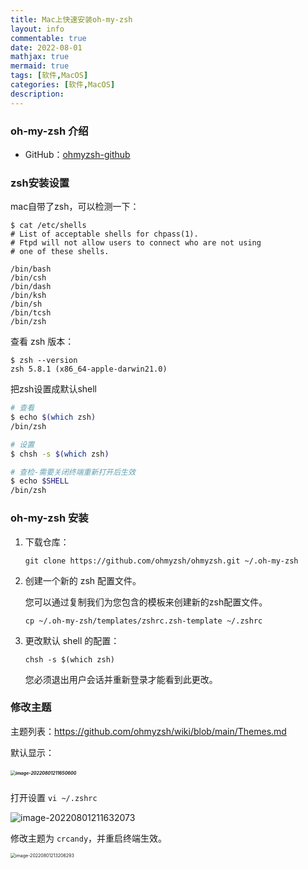 ```yaml
---
title: Mac上快速安装oh-my-zsh
layout: info
commentable: true
date: 2022-08-01
mathjax: true
mermaid: true
tags: [软件,MacOS]
categories: [软件,MacOS]
description:
---
```


### oh-my-zsh 介绍

- GitHub：[ohmyzsh-github](https://github.com/ohmyzsh/ohmyzsh)

<!--more-->

### zsh安装设置

mac自带了zsh，可以检测一下：

```shell
$ cat /etc/shells
# List of acceptable shells for chpass(1).
# Ftpd will not allow users to connect who are not using
# one of these shells.

/bin/bash
/bin/csh
/bin/dash
/bin/ksh
/bin/sh
/bin/tcsh
/bin/zsh
```

查看 zsh 版本：

```shell
$ zsh --version
zsh 5.8.1 (x86_64-apple-darwin21.0)
```

把zsh设置成默认shell

```bash
# 查看
$ echo $(which zsh)
/bin/zsh

# 设置
$ chsh -s $(which zsh)

# 查检-需要关闭终端重新打开后生效
$ echo $SHELL
/bin/zsh
```

### oh-my-zsh 安装

1. 下载仓库： 

   ```
   git clone https://github.com/ohmyzsh/ohmyzsh.git ~/.oh-my-zsh
   ```

2. 创建一个新的 zsh 配置文件。

   您可以通过复制我们为您包含的模板来创建新的zsh配置文件。

   ```
   cp ~/.oh-my-zsh/templates/zshrc.zsh-template ~/.zshrc
   ```

3. 更改默认 shell 的配置：

   ```
   chsh -s $(which zsh)
   ```

   您必须退出用户会话并重新登录才能看到此更改。

### 修改主题

主题列表：https://github.com/ohmyzsh/wiki/blob/main/Themes.md

默认显示：

##### <img src="/images/2022/08/image-20220801211650600.png" alt="image-20220801211650600" style="zoom:50%;" />

打开设置 `vi ~/.zshrc`

![image-20220801211632073](/images/2022/08/image-20220801211632073.png)

修改主题为 `crcandy`，并重启终端生效。

<img src="/images/2022/08/image-20220801213206293.png" alt="image-20220801213206293" style="zoom:50%;" />
